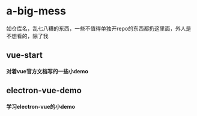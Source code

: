 # a-big-mess
如仓库名，乱七八糟的东西，一些不值得单独开repo的东西都扔这里面，外人是不想看的，除了我

## vue-start
#### 对着vue官方文档写的一些小demo

## electron-vue-demo
#### 学习electron-vue的小demo